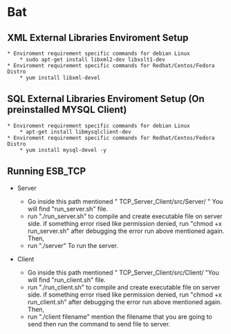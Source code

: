 # Bat

## XML External Libraries Enviroment Setup
    * Enviroment requirement specific commands for debian Linux
        * sudo apt-get install libxml2-dev libxslt1-dev
    * Enviroment requirement specific commands for Redhat/Centos/Fedora Distro
        * yum install libxml-devel

## SQL External Libraries Enviroment Setup (On preinstalled MYSQL Client)
    * Enviroment requirement specific commands for debian Linux
        * apt-get install libmysqlclient-dev 
    * Enviroment requirement specific commands for Redhat/Centos/Fedora Distro
        * yum install mysql-devel -y

## Running ESB_TCP

* Server
    * Go inside this path mentioned " TCP_Server_Client/src/Server/ " You will find "run_server.sh" file.
    * run "./run_server.sh" to compile and create executable file on server side. if something error rised like permission denied, run "chmod +x run_server.sh" after debugging the error run above mentioned again. Then,
    * run "./server" To run the server.

        
* Client
    * Go inside this path mentioned " TCP_Server_Client/src/Client/ "You will find "run_client.sh" file. 
    * run "./run_client.sh" to compile and create executable file on server side. if something error rised like permission denied, run "chmod +x run_client.sh" after debugging the error run above mentioned again. Then,
    * run "./client filename"  mention the filename that you are going to send then run the command to send file to server.

